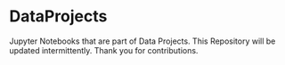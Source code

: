 # DataProjects
Jupyter Notebooks that are part of Data Projects.  This Repository will be updated intermittently. Thank you for contributions.
